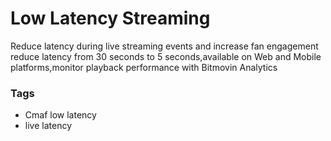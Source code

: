 # Low Latency Streaming

Reduce latency during live streaming events and increase fan engagement
reduce latency from 30 seconds to 5 seconds,available on Web and Mobile platforms,monitor playback performance with Bitmovin Analytics

### Tags

  - Cmaf low latency
  - live latency